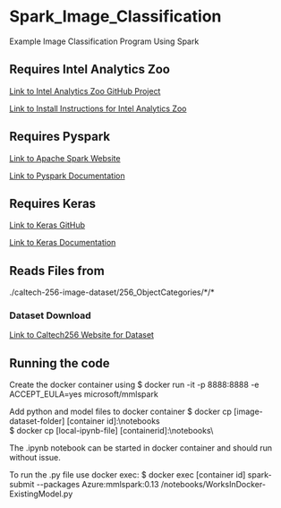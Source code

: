 # Spark_Image_Classification
Example Image Classification Program Using Spark


## Requires Intel Analytics Zoo 
[Link to Intel Analytics Zoo GitHub Project](https://github.com/intel-analytics/analytics-zoo)

[Link to Install Instructions for Intel Analytics Zoo](https://analytics-zoo.github.io/master/#PythonUserGuide/install/)

## Requires Pyspark
[Link to Apache Spark Website](https://spark.apache.org/)

[Link to Pyspark Documentation](https://spark.apache.org/docs/2.3.1/api/python/index.html)

## Requires Keras
[Link to Keras GitHub](https://github.com/keras-team/keras)

[Link to Keras Documentation](https://keras.io/)

## Reads Files from
./caltech-256-image-dataset/256_ObjectCategories/\*/\*

### Dataset Download
[Link to Caltech256 Website for Dataset](http://www.vision.caltech.edu/Image_Datasets/Caltech256/)


## Running the code
Create the docker container using
$ docker run -it -p 8888:8888 -e ACCEPT_EULA=yes microsoft/mmlspark

Add python and model files to docker container
$ docker cp [image-dataset-folder] [container id]:\notebooks\
$ docker cp [local-ipynb-file] [containerid]:\notebooks\

The .ipynb notebook can be started in docker container and should run without issue.

To run the .py file use docker exec: 
$ docker exec [container id] spark-submit --packages Azure:mmlspark:0.13 /notebooks/WorksInDocker-ExistingModel.py
